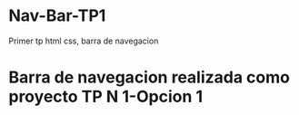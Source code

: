 # Nav-Bar-TP1
Primer tp html css, barra de navegacion
# Barra de navegacion realizada como proyecto TP N 1-Opcion 1
